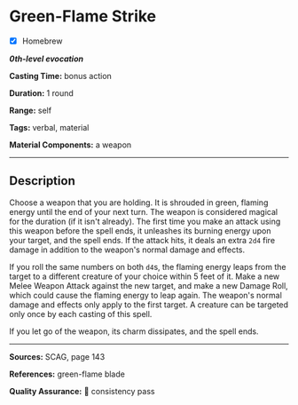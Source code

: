 # Green-Flame Strike

- [x] Homebrew

***0th-level evocation***

**Casting Time:** bonus action

**Duration:** 1 round

**Range:** self

**Tags:** verbal, material

**Material Components:** a weapon

---

## Description
Choose a weapon that you are holding.
It is shrouded in green, flaming energy until the end of your next turn.
The weapon is considered magical for the duration (if it isn't already).
The first time you make an attack using this weapon before the spell ends, it unleashes its burning energy upon your target, and the spell ends.
If the attack hits, it deals an extra `2d4` fire damage in addition to the weapon's normal damage and effects.

If you roll the same numbers on both `d4`s, the flaming energy leaps from the target to a different creature of your choice within 5 feet of it.
Make a new Melee Weapon Attack against the new target, and make a new Damage Roll, which could cause the flaming energy to leap again.
The weapon's normal damage and effects only apply to the first target.
A creature can be targeted only once by each casting of this spell.

If you let go of the weapon, its charm dissipates, and the spell ends.

---

**Sources:** SCAG, page 143

**References:** green-flame blade

**Quality Assurance:** :star2: consistency pass

